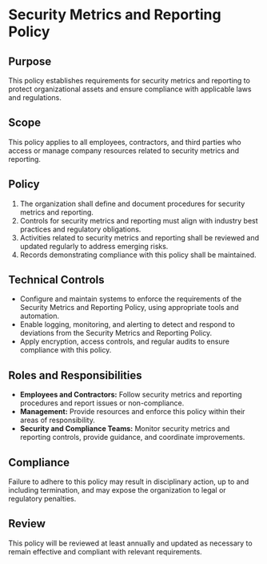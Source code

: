# Security Metrics and Reporting Policy

## Purpose

This policy establishes requirements for security metrics and reporting to protect organizational assets and ensure compliance with applicable laws and regulations.

## Scope

This policy applies to all employees, contractors, and third parties who access or manage company resources related to security metrics and reporting.

## Policy

1. The organization shall define and document procedures for security metrics and reporting.
2. Controls for security metrics and reporting must align with industry best practices and regulatory obligations.
3. Activities related to security metrics and reporting shall be reviewed and updated regularly to address emerging risks.
4. Records demonstrating compliance with this policy shall be maintained.

## Technical Controls

- Configure and maintain systems to enforce the requirements of the Security Metrics and Reporting Policy, using appropriate tools and automation.
- Enable logging, monitoring, and alerting to detect and respond to deviations from the Security Metrics and Reporting Policy.
- Apply encryption, access controls, and regular audits to ensure compliance with this policy.

## Roles and Responsibilities

- **Employees and Contractors:** Follow security metrics and reporting procedures and report issues or non-compliance.
- **Management:** Provide resources and enforce this policy within their areas of responsibility.
- **Security and Compliance Teams:** Monitor security metrics and reporting controls, provide guidance, and coordinate improvements.

## Compliance

Failure to adhere to this policy may result in disciplinary action, up to and including termination, and may expose the organization to legal or regulatory penalties.

## Review

This policy will be reviewed at least annually and updated as necessary to remain effective and compliant with relevant requirements.
